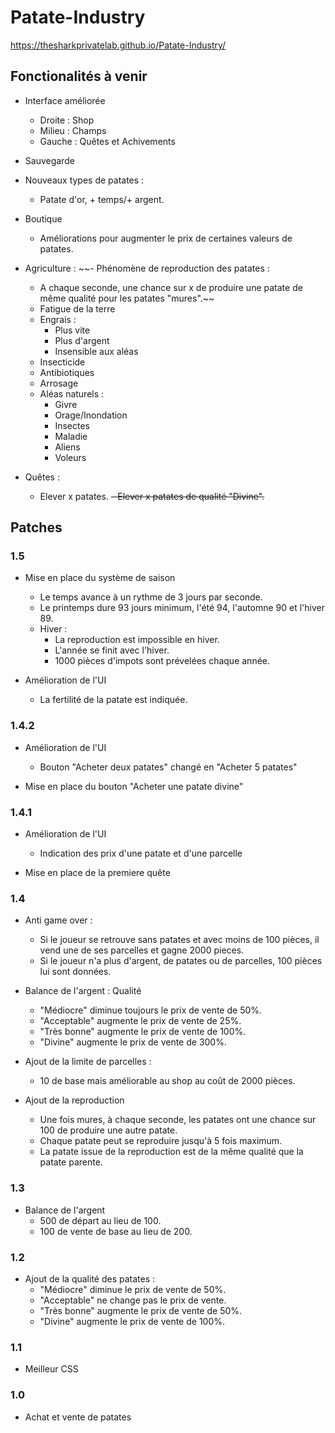 # Patate-Industry

https://thesharkprivatelab.github.io/Patate-Industry/

## Fonctionalités à venir
- Interface améliorée
  - Droite : Shop
  - Milieu : Champs
  - Gauche : Quêtes et Achivements

- Sauvegarde

- Nouveaux types de patates :
  - Patate d'or, + temps/+ argent.

- Boutique
  - Améliorations pour augmenter le prix de certaines valeurs de patates.

- Agriculture :
  ~~- Phénomène de reproduction des patates  :
	- A chaque seconde, une chance sur x de produire une patate de même qualité pour les patates "mures".~~
  - Fatigue de la terre
  - Engrais :
	- Plus vite
	- Plus d'argent
	- Insensible aux aléas
  - Insecticide
  - Antibiotiques
  - Arrosage
  - Aléas naturels :
	- Givre
	- Orage/Inondation
	- Insectes
	- Maladie
	- Aliens
	- Voleurs

- Quêtes :
  - Elever x patates.
  ~~- Elever x patates de qualité "Divine".~~
  



## Patches

### 1.5

- Mise en place du système de saison
	- Le temps avance à un rythme de 3 jours par seconde.
	- Le printemps dure 93 jours minimum, l'été 94, l'automne 90 et l'hiver 89.
	- Hiver :
		- La reproduction est impossible en hiver.
		- L'année se finit avec l'hiver.
		- 1000 pièces d'impots sont prévelées chaque année.

- Amélioration de l'UI
	- La fertilité de la patate est indiquée.

### 1.4.2

- Amélioration de l'UI
  - Bouton "Acheter deux patates" changé en "Acheter 5 patates"

- Mise en place du bouton "Acheter une patate divine"

### 1.4.1

- Amélioration de l'UI
  - Indication des prix d'une patate et d'une parcelle

- Mise en place de la premiere quête  

### 1.4

- Anti game over :
  - Si le joueur se retrouve sans patates et avec moins de 100 pièces, il vend une de ses parcelles et gagne 2000 pieces.
  - Si le joueur n'a plus d'argent, de patates ou de parcelles, 100 pièces lui sont données.

- Balance de l'argent : Qualité
  - "Médiocre" diminue toujours le prix de vente de 50%.
  - "Acceptable" augmente le prix de vente de 25%.
  - "Très bonne" augmente le prix de vente de 100%.
  - "Divine" augmente le prix de vente de 300%.

- Ajout de la limite de parcelles :
	- 10 de base mais améliorable au shop au coût de 2000 pièces.
	
- Ajout de la reproduction
	- Une fois mures, à chaque seconde, les patates ont une chance sur 100 de produire une autre patate.
	- Chaque patate peut se reproduire jusqu'à 5 fois maximum.
	- La patate issue de la reproduction est de la même qualité que la patate parente.

### 1.3

- Balance de l'argent
  - 500 de départ au lieu de 100.
  - 100 de vente de base au lieu de 200.

### 1.2

- Ajout de la qualité des patates :
  - "Médiocre" diminue le prix de vente de 50%.
  - "Acceptable" ne change pas le prix de vente.
  - "Très bonne" augmente le prix de vente de 50%.
  - "Divine" augmente le prix de vente de 100%.

### 1.1

- Meilleur CSS

### 1.0

- Achat et vente de patates
